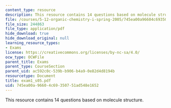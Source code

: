 ```yaml
---
content_type: resource
description: This resource contains 14 questions based on molecule structure.
file: /courses/5-12-organic-chemistry-i-spring-2005/745ea00a96604c69350751ad548e1652_exam1_s05.pdf
file_size: 244863
file_type: application/pdf
hide_download: true
hide_download_original: null
learning_resource_types:
- Exams
license: https://creativecommons.org/licenses/by-nc-sa/4.0/
ocw_type: OCWFile
parent_title: Exams
parent_type: CourseSection
parent_uid: ac592c0c-539b-b906-b4a9-0e82d4d8194b
resourcetype: Document
title: exam1_s05.pdf
uid: 745ea00a-9660-4c69-3507-51ad548e1652
---
```

This resource contains 14 questions based on molecule structure.